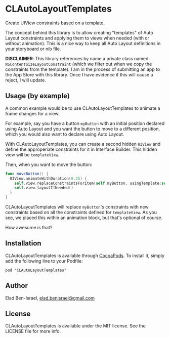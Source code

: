 # CLAutoLayoutTemplates

Create UIView constraints based on a template.

The concept behind this library is to allow creating "templates" of Auto Layout constraints and applying them
to views when needed (with or without animation). This is a nice way to keep all Auto Layout definitions in your storyboard or nib file.

__DISCLAIMER__: This library references by name a private class named `NSContentSizeLayoutConstraint` (which we filter out when we copy the constraints from the template). I am in the process of submitting an app to the App Store with this library. Once I have evidence if this will cause a reject, I will update.

## Usage (by example)

A common example would be to use CLAutoLayoutTemplates to animate a frame changes for a view. 

For example, say you have a button `myButton` with an initial position declared using Auto Layout and you want the button to move to a different position, which you would also want to declare using Auto Layout.

With CLAutoLayoutTemplates, you can create a second hidden `UIView` and define the approperiate constraints for it in Interface Builder. This hidden view will be `templateView`.

Then, when you want to move the button:

```swift
func moveButton() {
  UIView.animateWithDuration(0.25) {
    self.view.replaceConstraintsForItem(self.myButton, usingTemplate:self.templateView)
    self.view.layoutIfNeeded()
  }
}
```

CLAutoLayoutTemplates will replace `myButton`'s constraints with new constraints based on all the constraints defined for `templateView`. As you see, we placed this within an animation block, but that's optional of course.

How awesome is that?

## Installation

CLAutoLayoutTemplates is available through [CocoaPods](http://cocoapods.org). To install
it, simply add the following line to your Podfile:

    pod "CLAutoLayoutTemplates"

## Author

Elad Ben-Israel, elad.benisrael@gmail.com

## License

CLAutoLayoutTemplates is available under the MIT license. See the LICENSE file for more info.